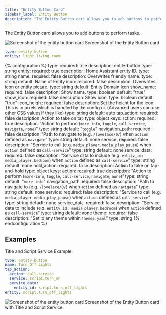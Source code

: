 ```yaml
---
title: "Entity Button Card"
sidebar_label: Entity Button
description: "The Entity Button card allows you to add buttons to perform tasks"
---
```


The Entity Button card allows you to add buttons to perform tasks.

<p class='img'>
<img src='/images/lovelace/lovelace_entity_button_card.png' alt='Screenshot of the entity button card'>
Screenshot of the Entity Button card.
</p>

```yaml
type: entity-button
entity: light.living_room
```

{% configuration %}
type:
  required: true
  description: entity-button
  type: string
entity:
  required: true
  description: Home Assistant entity ID.
  type: string
name:
  required: false
  description: Overwrites friendly name.
  type: string
  default: Name of Entity
icon:
  required: false
  description: Overwrites icon or entity picture.
  type: string
  default: Entity Domain Icon
show_name:
  required: false
  description: Show name.
  type: boolean
  default: "true"
show_icon:
  required: false
  description: Show icon.
  type: boolean
  default: "true"
icon_height:
  required: false
  description: Set the height for the icon. This is in pixels which is handled by the config ui. (Advanced users can use other CSS values if they like)
  type: string
  default: auto
tap_action:
  required: false
  description: Action to take on tap
  type: object
  keys:
    action:
      required: true
      description: "Action to perform (`more-info`, `toggle`, `call-service`, `navigate`, `none`)"
      type: string
      default: "`toggle`"
    navigation_path:
      required: false
      description: "Path to navigate to (e.g. `/lovelace/0/`) when `action` defined as `navigate`"
      type: string
      default: none
    service:
      required: false
      description: "Service to call (e.g. `media_player.media_play_pause`) when `action` defined as `call-service`"
      type: string
      default: none
    service_data:
      required: false
      description: "Service data to include (e.g. `entity_id: media_player.bedroom`) when `action` defined as `call-service`"
      type: string
      default: none
hold_action:
  required: false
  description: Action to take on tap-and-hold
  type: object
  keys:
    action:
      required: true
      description: "Action to perform (`more-info`, `toggle`, `call-service`, `navigate`, `none`)"
      type: string
      default: "`more-info`"
    navigation_path:
      required: false
      description: "Path to navigate to (e.g. `/lovelace/0/`) when `action` defined as `navigate`"
      type: string
      default: none
    service:
      required: false
      description: "Service to call (e.g. `media_player.media_play_pause`) when `action` defined as `call-service`"
      type: string
      default: none
    service_data:
      required: false
      description: "Service data to include (e.g. `entity_id: media_player.bedroom`) when `action` defined as `call-service`"
      type: string
      default: none
theme:
  required: false
  description: "Set to any theme within `themes.yaml`"
  type: string
{% endconfiguration %}

## Examples

Title and Script Service Example:

```yaml
type: entity-button
name: Turn Off Lights
tap_action:
  action: call-service
  service: script.turn_on
  service_data:
    entity_id: script.turn_off_lights
entity: script.turn_off_lights
```

<p class='img'>
<img src='/images/lovelace/lovelace_entity_button_complex_card.png' alt='Screenshot of the entity button card'>
Screenshot of the Entity Button card with Title and Script Service.
</p>
